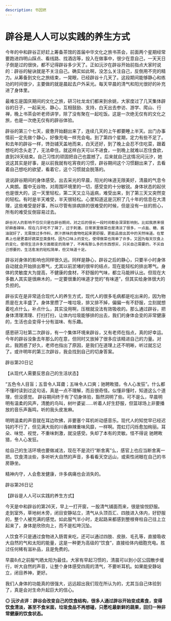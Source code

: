 ```yaml
---
description: 书因㜣
---
```


# 辟谷是人人可以实践的养生方式

今年的中和辟谷正好赶上筹备茶馆的首届中华文化之旅书茶会，前面两个星期经常要跑进四明山踩点、看线路、找酒店等，投入在做事中，很少在意自己，一天天日子倒是过的很快，都不记得辟谷多少天了。正如沅汐在辟谷开始前指点大家时说的：辟谷的秘诀就是不关注自己。确实如此啊，没怎么关注自己，反倒用不完的精力。从筹备到文化之旅结束，一晃眼，已经辟谷十几天了。这段期间能够静心和练功的时间很少，主要做的就是晨起去户外采光。每天早晨的清气和阳光很好的补充进了身体里。

最难忘是国庆期间的文化之旅，研习社龙龙们都来到余姚，大家度过了几天集体辟谷的日子，一起采光、静心，互相鼓励、支持，白天出去参访、游学、爬山、行禅，晚上书茶会听老师讲学，除了没有聚在一起吃饭。这是一次绝无仅有的文化之旅，也是一次绝无仅有的辟谷体验。

辟谷的第三个七天，疲惫开始翻出来了，连续几天的上午都要睡上半天。出门办事情前一定先做个静心，好像充电一样充会电。到了第四个星期，定力有些不足了。和去年的辟谷一样，馋劲铺天盖地而来，白天还好，到了晚上会忍不住吃菜，跟着想吃的念头走了，无法牵住。就这样白天可以不进食，一到晚上就难以忍住食欲，直到28天结束。自己习性的顽固把自己也震撼了。后来就自己这情况问沅汐，她说这其实是好事，是以前我就有吃宵夜的习惯，辟谷期间这个习惯翻出来了，去看着自己想吃的欲望，看着它，这个习惯就会脱落的。

说说辟谷期间的身体感受。出去采光的早晨，阳光的味道无限美好，清晨的气息令人爽朗。腹中无谷物，对周围环境里的一切，感受变的十分敏锐。身体状态的起伏也是很大的，这一天里轻松，第二天又立马返病，难受出来，到了第三天又突然变的轻松。有时是半天难受，半天很轻松。心里知道这是沉积了几十年的信息在大清理，这些难受是好事，所以尽管有排病排的很难受的时候，但是没有一丝的担心，所有的难受反倒容易过去。

    辟谷对人的影响不仅仅只是在辟谷期间，对之后的很长一段时间都会深深影响到。比如我原来很好麻香辣味，现在几乎吃不了辣了，过于刺激。日常家里做菜也是清淡了很多，一点盐、糖、酱油就好了，无需放过多作料，原汁原味的食物吃起来更舒服，更能品尝出其中的天然味道。在荤素上也是更喜好蔬菜豆类食材。因为口味上的变化，使得做菜也简单了许多。又因为每天饮食上的变化，使得生活许多方面都变的简单了，不再有那么多的东西想买，只买自己需要的，不买自己想要的，生活愈发的轻松简单，但又味道十足。

辟谷对身体的影响也同样很久远。同样是静心，辟谷之后的静心，只要半小时身体自动就会开始排出寒气，尤其以前淤堵的很牢的结点，现在能轻松的排出寒气。身体的灵敏度大为提高，不健康的食材，不舒服的气味，都立马能辨认出。但现在大多数人其实是很麻木的，一定要很重的味道才觉的“有味道”，但其实给身体很大的负担的。

辟谷实在是非常适合现代人的养生方式，现代人的很多毛病都是吃出来的，因为物质是在太丰盛了。身体里攒了一堆垃圾，排又排不掉，偏偏一有不舒服，立刻就想着吃点什么，补点什么，其实没用啊，压根就没法有效吸收的。那么通过辟谷，把身体清理清理、打扫打扫，让体内垃圾能够排的出去，我们的身体会变的非常健康的，生活也会变得十分有滋味、有乐趣。

感恩研习社第二次辟谷，有一个集体环境来辟谷，又有老师在指点，真的好幸运。今年的辟谷没象去年那么的在意，但同时又放掉了很多应该精进自己的力量。对此，我困惑了好久，老师也指出了原因，是我们在道理上还不明晰，听过就忘记了。或许明年的第三次辟谷，我会找到自己的切身答案。

辟谷第20日记

【从现代人需要反思自己的生活状态】

“五色令人目盲；五音令人耳聋；五味令人口爽；驰聘畋猎，令人心发狂”。什么都不懂时读到过这句话，真是一点不理解，而且很奇怪。似懂非懂时，知道这么个道理，但没感觉。  辟谷期间终于有了切身体验，豁然洞明了些。可不是么，早晨明明有温柔的风声，清脆的鸟叫，树叶婆娑……听着人好生舒服，但篮球场上非要播放的音乐声轰鸣，听的我头皮发麻。

明明温柔的声音就在耳边吹拂，非要塞个耳机听动感音乐。现代人的知觉早已经迟钝的不行了，但见满大街的川香麻辣重味风靡，一样啊。霓虹灯闪烁愈加绚丽。耳朵、味觉、视觉，不重味刺激，就没感受。失却了本有的灵敏。怪不得说 驰聘畋猎，令人心发狂。

给自己的生活环境也要做减法，现在不是流行“断舍离”么，感官上也应当断舍离一把。饮食清淡些，多听听大自然的声音，多看看天空远山，或索性闭眼在自己的书房静坐。

精神内守，人会愈发健康，许多病痛也会消失的。

辟谷第26日记

【辟谷是人人可以实践的养生方式】

今天是中和辟谷的第26天，早上一打开窗，一股清气铺面而来，很是愉悦舒服。走到室外，草地树木旁，闭目安静站立，清气从头顶百汇、四肢进入体内，好舒服的，整个人被充满的感觉。如此服气半小时，走起路来都感到整根脊柱自己往上立起来了，身体是欣欣向上，而不是松垮沉坠。

人饮食不只是通过食物进入肠胃来吃，还可以通过四肢、皮肤、毛孔等，直接吸收大自然的气和太阳的能量，这是一种更为高级的“饮食”，直接给体内细胞充电。胜过任何稀有滋补品，且是免费的。

早晨8点之前服气晒太阳为最佳。大家有早起习惯的，清晨可以到小区公园散步缓行，听大自然的声音，让整个身体感受四周的清气，不要听耳机。如果能安静站立，闭目养神，更好。

我们人身体的功能真的很强大，远远超出我们现在所认为的，尤其当自己体验到了，真是会对生命升起巨大的信心。

**◎ 沅汐点评：辟谷会改变自己的饮食结构，很多人通过辟谷开始变成素食，变得饮食清淡，甚至不食米面，垃圾食品不再想碰，只愿吃最新鲜的蔬果，回归一种非常健康的饮食状态。**

